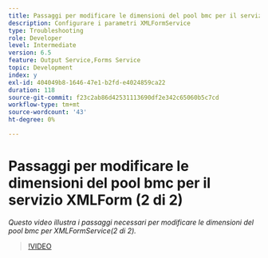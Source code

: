 ```yaml
---
title: Passaggi per modificare le dimensioni del pool bmc per il servizio XMLForm (2 di 2)
description: Configurare i parametri XMLFormService
type: Troubleshooting
role: Developer
level: Intermediate
version: 6.5
feature: Output Service,Forms Service
topic: Development
index: y
exl-id: 404049b8-1646-47e1-b2fd-e4024859ca22
duration: 118
source-git-commit: f23c2ab86d42531113690df2e342c65060b5c7cd
workflow-type: tm+mt
source-wordcount: '43'
ht-degree: 0%

---
```



# Passaggi per modificare le dimensioni del pool bmc per il servizio XMLForm (2 di 2)

*Questo video illustra i passaggi necessari per modificare le dimensioni del pool bmc per XMLFormService(2 di 2).*

>[!VIDEO](https://video.tv.adobe.com/v/335553?quality=12&learn=on)
